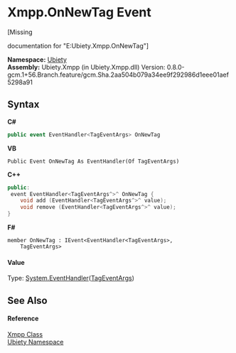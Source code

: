 # Xmpp.OnNewTag Event
 

\[Missing <summary> documentation for "E:Ubiety.Xmpp.OnNewTag"\]

**Namespace:**&nbsp;<a href="6914e263-4eb2-ee9a-b0e6-9e93cef96d47">Ubiety</a><br />**Assembly:**&nbsp;Ubiety.Xmpp (in Ubiety.Xmpp.dll) Version: 0.8.0-gcm.1+56.Branch.feature/gcm.Sha.2aa504b079a34ee9f292986d1eee01aef5298a91

## Syntax

**C#**<br />
``` C#
public event EventHandler<TagEventArgs> OnNewTag
```

**VB**<br />
``` VB
Public Event OnNewTag As EventHandler(Of TagEventArgs)
```

**C++**<br />
``` C++
public:
 event EventHandler<TagEventArgs^>^ OnNewTag {
	void add (EventHandler<TagEventArgs^>^ value);
	void remove (EventHandler<TagEventArgs^>^ value);
}
```

**F#**<br />
``` F#
member OnNewTag : IEvent<EventHandler<TagEventArgs>,
    TagEventArgs>

```


#### Value
Type: <a href="http://msdn2.microsoft.com/en-us/library/db0etb8x" target="_blank">System.EventHandler</a>(<a href="81eb7b62-4b7b-d2ed-8e62-3fb97b104d4e">TagEventArgs</a>)

## See Also


#### Reference
<a href="e953c009-389e-9c73-f5e2-3a498af966ca">Xmpp Class</a><br /><a href="6914e263-4eb2-ee9a-b0e6-9e93cef96d47">Ubiety Namespace</a><br />
